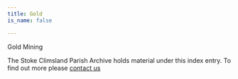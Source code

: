 ```yaml
---
title: Gold
is_name: false

---
```


Gold Mining


The Stoke Climsland Parish Archive holds material under this index entry. To find out more please [contact us](/contact/)
